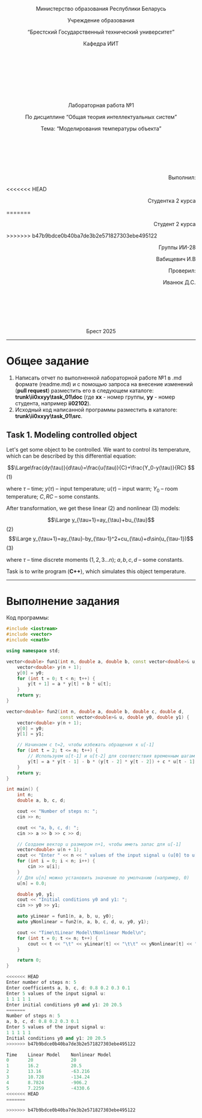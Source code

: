 <p align="center"> Министерство образования Республики Беларусь</p>
<p align="center">Учреждение образования</p>
<p align="center">“Брестский Государственный технический университет”</p>
<p align="center">Кафедра ИИТ</p>
<br><br><br><br><br><br><br>
<p align="center">Лабораторная работа №1</p>
<p align="center">По дисциплине “Общая теория интеллектуальных систем”</p>
<p align="center">Тема: “Моделирования температуры объекта”</p>
<br><br><br><br><br>
<p align="right">Выполнил:</p>
<<<<<<< HEAD
<p align="right">Студентка 2 курса</p>
=======
<p align="right">Студент 2 курса</p>
>>>>>>> b47b9bdce0b40ba7de3b2e571827303ebe495122
<p align="right">Группы ИИ-28</p>
<p align="right">Вабищевич И.В</p>
<p align="right">Проверил:</p>
<p align="right">Иванюк Д.С.</p>
<br><br><br><br><br>
<p align="center">Брест 2025</p>

<hr>

# Общее задание #
1. Написать отчет по выполненной лабораторной работе №1 в .md формате (readme.md) и с помощью запроса на внесение изменений (**pull request**) разместить его в следующем каталоге: **trunk\ii0xxyy\task_01\doc** (где **xx** - номер группы, **yy** - номер студента, например **ii02102**).
2. Исходный код написанной программы разместить в каталоге: **trunk\ii0xxyy\task_01\src**.
## Task 1. Modeling controlled object ##
Let's get some object to be controlled. We want to control its temperature, which can be described by this differential equation:

$$\Large\frac{dy(\tau)}{d\tau}=\frac{u(\tau)}{C}+\frac{Y_0-y(\tau)}{RC} $$ (1)

where $\tau$ – time; $y(\tau)$ – input temperature; $u(\tau)$ – input warm; $Y_0$ – room temperature; $C,RC$ – some constants.

After transformation, we get these linear (2) and nonlinear (3) models:

$$\Large y_{\tau+1}=ay_{\tau}+bu_{\tau}$$ (2)
$$\Large y_{\tau+1}=ay_{\tau}-by_{\tau-1}^2+cu_{\tau}+d\sin(u_{\tau-1})$$ (3)

where $\tau$ – time discrete moments ($1,2,3{\dots}n$); $a,b,c,d$ – some constants.

Task is to write program (**С++**), which simulates this object temperature.

<hr>

# Выполнение задания #

Код программы:
```C++
#include <iostream> 
#include <vector>
#include <cmath>

using namespace std;

vector<double> fun1(int n, double a, double b, const vector<double>& u, double y0) {
    vector<double> y(n + 1);
    y[0] = y0;
    for (int t = 0; t < n; t++) {
        y[t + 1] = a * y[t] + b * u[t];
    }
    return y;
}

vector<double> fun2(int n, double a, double b, double c, double d,
                    const vector<double>& u, double y0, double y1) {
    vector<double> y(n + 1);
    y[0] = y0;
    y[1] = y1;

    // Начинаем с t=2, чтобы избежать обращения к u[-1]
    for (int t = 2; t <= n; t++) {
        // Используем u[t-1] и u[t-2] для соответствия временным шагам
        y[t] = a * y[t - 1] - b * (y[t - 2] * y[t - 2]) + c * u[t - 1] + d * sin(u[t - 2]);
    }
    return y;
}

int main() {
    int n; 
    double a, b, c, d;

    cout << "Number of steps n: ";
    cin >> n;

    cout << "a, b, c, d: ";
    cin >> a >> b >> c >> d;

    // Создаем вектор u размером n+1, чтобы иметь запас для u[-1]
    vector<double> u(n + 1);
    cout << "Enter " << n << " values of the input signal u (u[0] to u[" << n-1 << "]):\n";
    for (int i = 0; i < n; i++) {
        cin >> u[i];
    }
    // Для u[n] можно установить значение по умолчанию (например, 0)
    u[n] = 0.0;

    double y0, y1;
    cout << "Initial conditions y0 and y1: ";
    cin >> y0 >> y1;

    auto yLinear = fun1(n, a, b, u, y0);
    auto yNonlinear = fun2(n, a, b, c, d, u, y0, y1);

    cout << "Time\tLinear Model\tNonlinear Model\n";
    for (int t = 0; t <= n; t++) {
        cout << t << "\t" << yLinear[t] << "\t\t" << yNonlinear[t] << "\n";
    }

    return 0;
}

<<<<<<< HEAD
Enter number of steps n: 5
Enter coefficients a, b, c, d: 0.8 0.2 0.3 0.1
Enter 5 values of the input signal u:
1 1 1 1 1
Enter initial conditions y0 and y1: 20 20.5
=======
Number of steps n: 5
a, b, c, d: 0.8 0.2 0.3 0.1
Enter 5 values of the input signal u:
1 1 1 1 1
Initial conditions y0 and y1: 20 20.5
>>>>>>> b47b9bdce0b40ba7de3b2e571827303ebe495122

Time    Linear Model    Nonlinear Model
0       20              20
1       16.2            20.5
2       13.16           -63.216
3       10.728          -134.24
4       8.7824          -906.2
5       7.2259          -4330.6
<<<<<<< HEAD
=======

>>>>>>> b47b9bdce0b40ba7de3b2e571827303ebe495122
